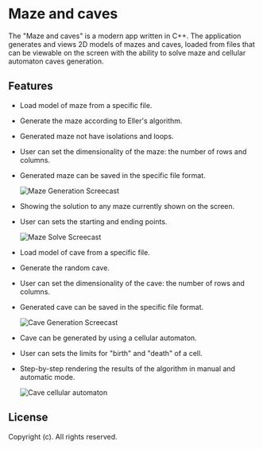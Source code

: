# Maze and caves
The "Maze and caves" is a modern app written in C++. The application generates and views 2D models of mazes and caves, loaded from files that can be viewable on the screen with the ability to solve maze and cellular automaton caves generation.

## Features
- Load model of maze from a specific file.
- Generate the maze according to Eller's algorithm.
- Generated maze not have isolations and loops.
- User can set the dimensionality of the maze: the number of rows and columns.
- Generated maze can be saved in the specific file format.

  ![Maze Generation Screecast](./docs/images/Maze_generation.gif)

- Showing the solution to any maze currently shown on the screen.
- User can sets the starting and ending points.

  ![Maze Solve Screecast](./docs/images/Maze_solve.gif)

- Load model of cave from a specific file.
- Generate the random cave.
- User can set the dimensionality of the cave: the number of rows and columns.
- Generated cave can be saved in the specific file format.

  ![Cave Generation Screecast](./docs/images/Cave_generation.gif)

- Cave can be generated by using a cellular automaton.
- User can sets the limits for "birth" and "death" of a cell.
- Step-by-step rendering the results of the algorithm in manual and automatic mode.

  ![Cave cellular automaton](./docs/images/Cave_automaton.gif)

## License
Copyright (c). All rights reserved.
